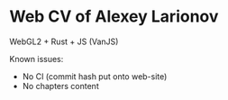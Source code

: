 # Web CV of Alexey Larionov
WebGL2 + Rust + JS (VanJS)

Known issues:
- No CI (commit hash put onto web-site)
- No chapters content